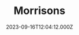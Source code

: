 ---
date: 2023-09-16T12:04:12.000Z
title: Morrisons
latitude: 52.04938134912715
longitude: 0.9546547409704537
category: checkin
---